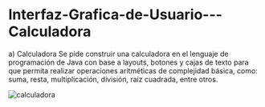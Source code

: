 # Interfaz-Grafica-de-Usuario---Calculadora

a)	Calculadora Se pide construir una calculadora en el lenguaje de programación de Java con base a layouts, botones y cajas de texto para que permita realizar operaciones aritméticas de complejidad básica, como: suma, resta, multiplicación, división, raíz cuadrada, entre otros. 

![calculadora](https://user-images.githubusercontent.com/49033454/57346484-4c021400-7114-11e9-95f4-e9111456f4d1.png)
